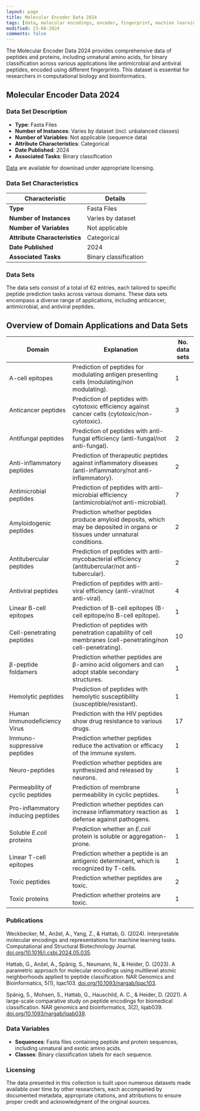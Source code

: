 ```yaml
---
layout: page
title: Molecular Encoder Data 2024
tags: [data, molecular encodings, encoder, fingerprint, machine learning, peptide classification]
modified: 23-08-2024
comments: false
---
```


The Molecular Encoder Data 2024 provides comprehensive data of peptides and proteins, including unnatural amino acids, for binary classification across various applications like antimicrobial and antiviral peptides, encoded using different fingerprints.
This dataset is essential for researchers in computational biology and bioinformatics.

##  Molecular Encoder Data 2024

### Data Set Description

- **Type**: Fasta Files
- **Number of Instances**: Varies by dataset (incl. unbalanced classes)
- **Number of Variables**: Not applicable (sequence data)
- **Attribute Characteristics**: Categorical
- **Date Published**: 2024
- **Associated Tasks**: Binary classification

[Data](https://github.com/ghattab/iCAN/tree/main/Data/Original_datasets) are available for download under appropriate licensing. 

### Data Set Characteristics

| Characteristic               | Details                    |
|------------------------------|----------------------------|
| **Type**                     | Fasta Files                |
| **Number of Instances**      | Varies by dataset          |
| **Number of Variables**      | Not applicable             |
| **Attribute Characteristics**| Categorical |
| **Date Published**           | 2024                       |
| **Associated Tasks**         | Binary classification      |

### Data Sets 

The data sets consist of a total of 62 entries, each tailored to specific peptide prediction tasks across various domains. These data sets encompass a diverse range of applications, including anticancer, antimicrobial, and antiviral peptides.

## Overview of Domain Applications and Data Sets

| Domain                        | Explanation                                                                                                                   | No. data sets |
|-------------------------------|-------------------------------------------------------------------------------------------------------------------------------|---------------|
| A-cell epitopes               | Prediction of peptides for modulating antigen presenting cells (modulating/non modulating).                                   | 1             |
| Anticancer peptides           | Prediction of peptides with cytotoxic efficiency against cancer cells (cytotoxic/non-cytotoxic).                             | 3             |
| Antifungal peptides           | Prediction of peptides with anti-fungal efficiency (anti-fungal/not anti-fungal).                                             | 2             |
| Anti-inflammatory peptides    | Prediction of therapeutic peptides against inflammatory diseases (anti-inflammatory/not anti-inflammatory).                   | 2             |
| Antimicrobial peptides        | Prediction of peptides with anti-microbial efficiency (antimicrobial/not anti-microbial).                                     | 7             |
| Amyloidogenic peptides        | Prediction whether peptides produce amyloid deposits, which may be deposited in organs or tissues under unnatural conditions. | 2             |
| Antitubercular peptides       | Prediction of peptides with anti-mycobacterial efficiency (antitubercular/not anti-tubercular).                               | 2             |
| Antiviral peptides            | Prediction of peptides with anti-viral efficiency (anti-viral/not anti-viral).                                                | 4             |
| Linear B-cell epitopes        | Prediction of B-cell epitopes (B-cell epitope/no B-cell epitope).                                                             | 1             |
| Cell-penetrating peptides     | Prediction of peptides with penetration capability of cell membranes (cell-penetrating/non cell-penetrating).                 | 10            |
| β-peptide foldamers           | Prediction whether peptides are β-amino acid oligomers and can adopt stable secondary structures.                             | 1             |
| Hemolytic peptides            | Prediction of peptides with hemolytic susceptibility (susceptible/resistant).                                                 | 1             |
| Human Immunodeficiency Virus  | Prediction with the HIV peptides show drug resistance to various drugs.                                                       | 17            |
| Immuno-suppressive peptides   | Prediction whether peptides reduce the activation or efficacy of the immune system.                                           | 1             |
| Neuro-peptides                | Prediction whether peptides are synthesized and released by neurons.                                                          | 1             |
| Permeability of cyclic peptides| Prediction of membrane permeability in cyclic peptides.                                                                      | 1             |
| Pro-inflammatory inducing peptides | Prediction whether peptides can increase inflammatory reaction as defense against pathogens.                            | 1             |
| Soluble *E.coli* proteins     | Prediction whether an *E.coli* protein is soluble or aggregation-prone.                                                       | 1             |
| Linear T-cell epitopes        | Prediction whether a peptide is an antigenic determinant, which is recognized by T-cells.                                     | 1             |
| Toxic peptides                | Prediction whether peptides are toxic.                                                                                        | 2             |
| Toxic proteins                | Prediction whether proteins are toxic.                                                                                        | 1             |


### Publications

Weckbecker, M., Anžel, A., Yang, Z., & Hattab, G. (2024). Interpretable molecular encodings and representations for machine learning tasks. Computational and Structural Biotechnology Journal.
[doi.org/10.1016/j.csbj.2024.05.035](https://doi.org/10.1016/j.csbj.2024.05.035).
<br/>

Hattab, G., Anžel, A., Spänig, S., Neumann, N., & Heider, D. (2023). A parametric approach for molecular encodings using multilevel atomic neighborhoods applied to peptide classification. NAR Genomics and Bioinformatics, 5(1), lqac103.
[doi.org/10.1093/nargab/lqac103](https://doi.org/10.1093/nargab/lqac103).
<br/>

Spänig, S., Mohsen, S., Hattab, G., Hauschild, A. C., & Heider, D. (2021). A large-scale comparative study on peptide encodings for biomedical classification. NAR genomics and bioinformatics, 3(2), lqab039.
[doi.org/10.1093/nargab/lqab039](https://doi.org/10.1093/nargab/lqab039).

### Data Variables

- **Sequences**: Fasta files containing peptide and protein sequences, including unnatural and exotic amino acids.
- **Classes**: Binary classification labels for each sequence.

### Licensing

The data presented in this collection is built upon numerous datasets made available over time by other researchers, each accompanied by documented metadata, appropriate citations, and attributions to ensure proper credit and acknowledgment of the original sources.
